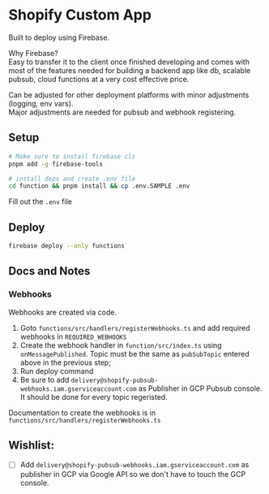 # Shopify Custom App

Built to deploy using Firebase.

Why Firebase?\
Easy to transfer it to the client once finished developing and comes with most of the features needed for building a backend app like db, scalable pubsub, cloud functions at a very cost effective price.

Can be adjusted for other deployment platforms with minor adjustments (logging, env vars).\
Major adjustments are needed for pubsub and webhook registering.

## Setup

```bash
# Make sure to install firebase cli
pnpm add -g firebase-tools

# install deps and create .env file
cd function && pnpm install && cp .env.SAMPLE .env
```

Fill out the `.env` file

## Deploy

```bash
firebase deploy --only functions
```

## Docs and Notes

### Webhooks

Webhooks are created via code.

1. Goto `functions/src/handlers/registerWebhooks.ts` and add required webhooks in `REQUIRED_WEBHOOKS`
2. Create the webhook handler in `function/src/index.ts` using `onMessagePublished`. Topic must be the same as `pubSubTopic` entered above in the previous step;
3. Run deploy command
4. Be sure to add `delivery@shopify-pubsub-webhooks.iam.gserviceaccount.com` as Publisher in GCP Pubsub console. It should be done for every topic regeristed.

Documentation to create the webhooks is in `functions/src/handlers/registerWebhooks.ts`

## Wishlist:

- [ ] Add `delivery@shopify-pubsub-webhooks.iam.gserviceaccount.com` as publisher in GCP via Google API so we don't have to touch the GCP console.
